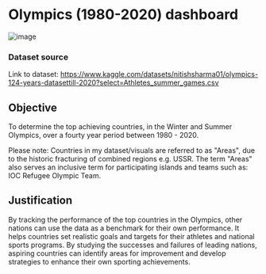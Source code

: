 # Olympics (1980-2020) dashboard
![image](https://github.com/mohammedwasim1/Olympics-1980-2020-dashboard/assets/121304144/0ba1bce6-0cfe-4708-9777-d997fe04bf66)

### **Dataset source**

Link to dataset: https://www.kaggle.com/datasets/nitishsharma01/olympics-124-years-datasettill-2020?select=Athletes_summer_games.csv

## **Objective**
To determine the top achieving countries, in the Winter and Summer Olympics, over a fourty year period between 1980 - 2020. 

Please note: Countries in my dataset/visuals are referred to as "Areas", due to the historic fracturing of combined regions e.g. USSR. The term "Areas" also serves an inclusive term for participating islands and teams such as: IOC Refugee Olympic Team.

## **Justification**

By tracking the performance of the top countries in the Olympics, other nations can use the data as a benchmark for their own performance. It helps countries set realistic goals and targets for their athletes and national sports programs. By studying the successes and failures of leading nations, aspiring countries can identify areas for improvement and develop strategies to enhance their own sporting achievements.
